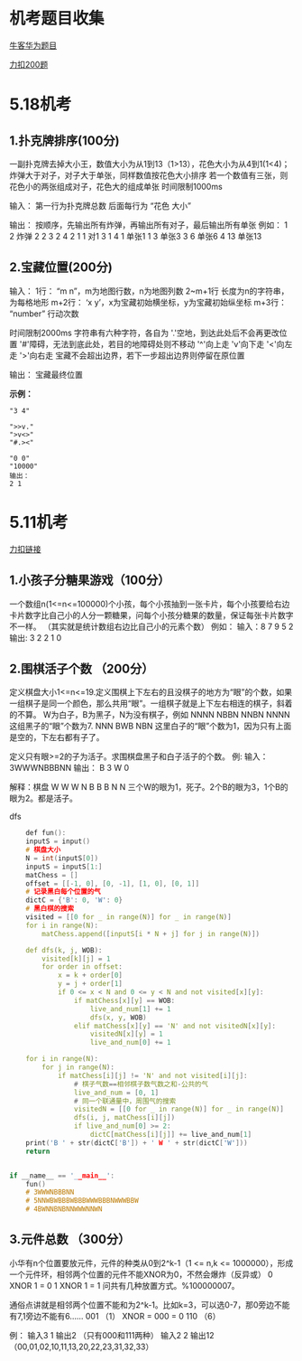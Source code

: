 
# 机考题目收集  

[牛客华为题目](https://www.nowcoder.com/exam/oj/ta?tpId=37)  

[力扣200题](https://www.nowcoder.com/discuss/828230?channel=-1&source_id=discuss_tag_discuss_hot_nctrack&page=2)

# 5.18机考  

## 1.扑克牌排序(100分) 

一副扑克牌去掉大小王，数值大小为从1到13（1>13），花色大小为从4到1(1<4)；
炸弹大于对子，对子大于单张，同样数值按花色大小排序
若一个数值有三张，则花色小的两张组成对子，花色大的组成单张
时间限制1000ms

输入：
第一行为扑克牌总数
后面每行为 “花色 大小”

输出：
按顺序，先输出所有炸弹，再输出所有对子，最后输出所有单张
例如：
1 2 炸弹
2 2
3 2
4 2
1 1 对1
3 1
4 1 单张1
1 3 单张3
3 6 单张6
4 13 单张13


## 2.宝藏位置(200分)   

输入：
1行： “m n”，m为地图行数，n为地图列数
2~m+1行 长度为n的字符串，为每格地形
m+2行： ‘x y’，x为宝藏初始横坐标，y为宝藏初始纵坐标
m+3行： “number” 行动次数

时间限制2000ms
字符串有六种字符，各自为
'.'空地，到达此处后不会再更改位置
'#'障碍，无法到底此处，若目的地障碍处则不移动
'^'向上走
'v'向下走
'<'向左走
'>'向右走
宝藏不会超出边界，若下一步超出边界则停留在原位置

输出：
宝藏最终位置

**示例：**

    "3 4"

    ">>v."
    ">v<>"
    "#.><"

    "0 0"
    "10000"
    输出：
    2 1  





# 5.11机考 

[力扣链接](https://leetcode.cn/circle/discuss/k99FWy/)
## 1.小孩子分糖果游戏（100分） 

一个数组n(1<=n<=100000)个小孩，每个小孩抽到一张卡片，每个小孩要给右边卡片数字比自己小的人分一颗糖果，问每个小孩分糖果的数量，保证每张卡片数字不一样。
（其实就是统计数组右边比自己小的元素个数）
例如：
输入：8 7 9 5 2
输出: 3 2 2 1 0


## 2.围棋活子个数 （200分）
定义棋盘大小1<=n<=19.定义围棋上下左右的且没棋子的地方为“眼”的个数，如果一组棋子是同一个颜色，那么共用“眼”。一组棋子就是上下左右相连的棋子，斜着的不算。
W为白子，B为黑子，N为没有棋子，例如
NNNN
NBBN
NNBN
NNNN
这组黑子的“眼”个数为7.
NNN
BWB
NBN
这里白子的“眼”个数为1，因为只有上面是空的，下左右都有子了。

定义只有眼>=2的子为活子。求围棋盘黑子和白子活子的个数。
例:
输入： 3WWWNBBBNN
输出： B 3 W 0

解释：棋盘
W W W
N B B
B N N
三个W的眼为1，死子。2个B的眼为3，1个B的眼为2。都是活子。

dfs

```cpp
    def fun():
    inputS = input()
    # 棋盘大小
    N = int(inputS[0])
    inputS = inputS[1:]
    matChess = []
    offset = [[-1, 0], [0, -1], [1, 0], [0, 1]]
    # 记录黑白每个位置的气
    dictC = {'B': 0, 'W': 0}
    # 黑白棋的搜索
    visited = [[0 for _ in range(N)] for _ in range(N)]
    for i in range(N):
        matChess.append([inputS[i * N + j] for j in range(N)])

    def dfs(k, j, WOB):
        visited[k][j] = 1
        for order in offset:
            x = k + order[0]
            y = j + order[1]
            if 0 <= x < N and 0 <= y < N and not visited[x][y]:
                if matChess[x][y] == WOB:
                    live_and_num[1] += 1
                    dfs(x, y, WOB)
                elif matChess[x][y] == 'N' and not visitedN[x][y]:
                    visitedN[x][y] = 1
                    live_and_num[0] += 1

    for i in range(N):
        for j in range(N):
            if matChess[i][j] != 'N' and not visited[i][j]:
                # 棋子气数==相邻棋子数气数之和-公共的气
                live_and_num = [0, 1]
                # 同一个联通量中，周围气的搜索
                visitedN = [[0 for _ in range(N)] for _ in range(N)]
                dfs(i, j, matChess[i][j])
                if live_and_num[0] >= 2:
                    dictC[matChess[i][j]] += live_and_num[1]
    print('B ' + str(dictC['B']) + ' W ' + str(dictC['W']))
    return


if __name__ == '__main__':
    fun()
    # 3WWWNBBBNN
    # 5NNWBWBBBWBBBWWWBBBNWWWBBW
    # 4BWNNBNBNNWWWNNWN
```

## 3.元件总数 （300分）  

小华有n个位置要放元件，元件的种类从0到2^k-1（1 <= n,k <= 1000000），形成一个元件环，相邻两个位置的元件不能XNOR为0，不然会爆炸（反异或）
0 XNOR 1 = 0
1 XNOR 1 = 1
问共有几种放置方式。%100000007。

通俗点讲就是相邻两个位置不能和为2^k-1。比如k=3，可以选0-7，那0旁边不能有7,1旁边不能有6……
001 （1） XNOR = 000 = 0
110 （6）

例：
输入3 1 输出2 （只有000和111两种）
输入2 2 输出12 （00,01,02,10,11,13,20,22,23,31,32,33）



